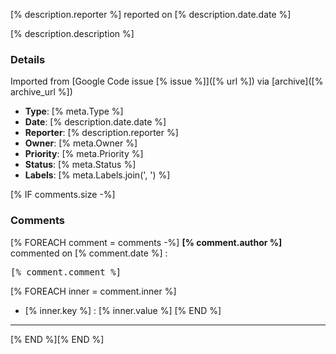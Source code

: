[% description.reporter %] reported on [% description.date.date %] <!-- [% description.date.timestamp %] -->

[% description.description %]

### Details

Imported from [Google Code issue [% issue %]]([% url %]) via [archive]([% archive_url %])

* **Type**:      [% meta.Type %]
* **Date**:      [% description.date.date %]
* **Reporter**:  [% description.reporter %]
* **Owner**:     [% meta.Owner %]
* **Priority**:  [% meta.Priority %]
* **Status**:    [% meta.Status %]
* **Labels**:    [% meta.Labels.join(', ') %]

[% IF comments.size -%]
### Comments
[% FOREACH comment = comments -%]
**[% comment.author %]** commented on [% comment.date %] <!-- [% comment.date_long %] -->:

<pre>
[% comment.comment %]
</pre>

[% FOREACH inner = comment.inner %]
* [% inner.key %] : [% inner.value %]
[% END %]
----
[% END %][% END %]
